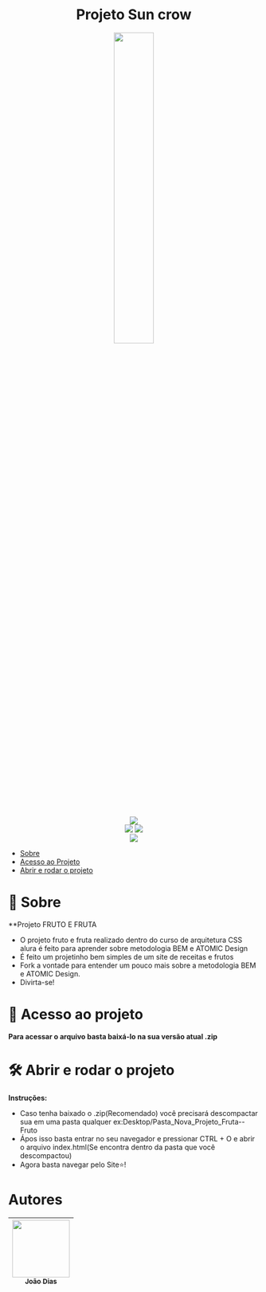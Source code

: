 <h1 align="center">Projeto Sun crow</h1>
<p align="center" >
  <img src="https://i.imgur.com/uUG3uf8.jpg" width ="40%">
</p>

<p align="center">
<img src="https://img.shields.io/badge/Status-Finalizado-brightgreen"/>
<br>
<img src="https://img.shields.io/github/followers/Dias-programador?label=Siga-me&logoColor=lightgreen&style=social)"/>
<img src="https://img.shields.io/github/stars/Dias-programador?style=social"/><br>
<img src ="https://img.shields.io/github/forks/Dias-programador/Projeto-Fruta---Fruto?label=Fork-me&style=for-the-badge"/>
</p>



* [Sobre](#Sobre)
* [Acesso ao Projeto](#acesso-ao-projeto)
* [Abrir e rodar o projeto](#abrir-e-rodar-projeto)

# :book: Sobre

**Projeto FRUTO E FRUTA 
  - O projeto fruto e fruta realizado dentro do curso de arquitetura CSS alura é feito para aprender sobre metodologia BEM e ATOMIC Design
  - É feito um projetinho bem simples de um site de receitas e frutos
  - Fork a vontade para entender um pouco mais sobre a metodologia BEM e ATOMIC Design.
  - Divirta-se!

# 📁 Acesso ao projeto

**Para acessar o arquivo basta baixá-lo na sua versão atual .zip**

# 🛠️ Abrir e rodar o projeto

**Instruções:**
   - Caso tenha baixado o .zip(Recomendado) você precisará descompactar sua em uma pasta qualquer ex:Desktop/Pasta_Nova_Projeto_Fruta--Fruto
   - Ápos isso basta entrar no seu navegador e pressionar CTRL + O e abrir o arquivo index.html(Se encontra dentro da pasta que você descompactou)
   - Agora basta navegar pelo Site:star:!

# Autores

| [<img src="https://avatars.githubusercontent.com/u/65664856?s=400&u=6311b56a5e21c46f8b2e4b11e3c41708096e6041&v=4" width=115><br><sub>João Dias</sub>](https://github.com/Dias-programador) | 
| :---: |

